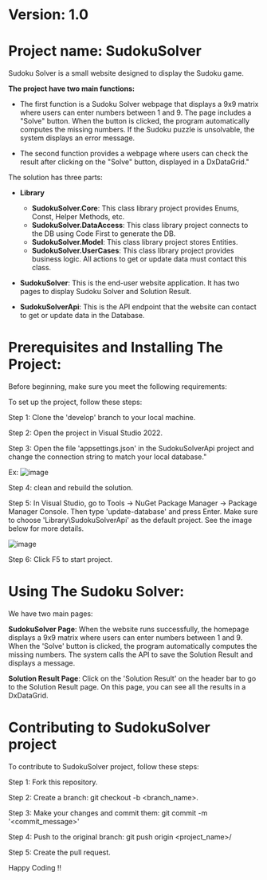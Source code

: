# Version: 1.0

# Project name: SudokuSolver

Sudoku Solver is a small website designed to display the Sudoku game.

**The project have two main functions:**

- The first function is a Sudoku Solver webpage that displays a 9x9 matrix where users can enter numbers between 1 and 9. The page includes a "Solve" button. When the button is clicked, the program automatically computes the missing numbers. If the Sudoku puzzle is unsolvable, the system displays an error message.

- The second function provides a webpage where users can check the result after clicking on the "Solve" button, displayed in a DxDataGrid."

The solution has three parts:

- **Library**
  + **SudokuSolver.Core**: This class library project provides Enums, Const, Helper Methods, etc.
  + **SudokuSolver.DataAccess**: This class library project connects to the DB using Code First to generate the DB.
  + **SudokuSolver.Model**: This class library project stores Entities.
  + **SudokuSolver.UserCases**: This class library project provides business logic. All actions to get or update data must contact this class.

- **SudokuSolver**: This is the end-user website application. It has two pages to display Sudoku Solver and Solution Result.

- **SudokuSolverApi**: This is the API endpoint that the website can contact to get or update data in the Database.


# Prerequisites and Installing The Project:

Before beginning, make sure you meet the following requirements:

To set up the project, follow these steps:

Step 1: Clone the 'develop' branch to your local machine.

Step 2: Open the project in Visual Studio 2022.

Step 3: Open the file 'appsettings.json' in the SudokuSolverApi project and change the connection string to match your local database." 

Ex: 
![image](https://user-images.githubusercontent.com/11987904/225954679-3dedbb0b-447a-46db-b74c-90740f9fdc91.png)


Step 4: clean and rebuild the solution.

Step 5: In Visual Studio, go to Tools -> NuGet Package Manager -> Package Manager Console. Then type 'update-database' and press Enter. Make sure to choose 'Library\SudokuSolverApi' as the default project. See the image below for more details.


![image](https://user-images.githubusercontent.com/11987904/225974915-8e553870-bbee-4977-a0a7-9dcf7cad286a.png)


Step 6: Click F5 to start project.


# Using The Sudoku Solver:

We have two main pages:

**SudokuSolver Page**: When the website runs successfully, the homepage displays a 9x9 matrix where users can enter numbers between 1 and 9. When the 'Solve' button is clicked, the program automatically computes the missing numbers. The system calls the API to save the Solution Result and displays a message.

**Solution Result Page**: Click on the 'Solution Result' on the header bar to go to the Solution Result page. On this page, you can see all the results in a DxDataGrid.

# Contributing to SudokuSolver project

To contribute to SudokuSolver project, follow these steps:

Step 1: Fork this repository. 

Step 2: Create a branch: git checkout -b <branch_name>. 

Step 3: Make your changes and commit them: git commit -m '<commit_message>' 

Step 4: Push to the original branch: git push origin <project_name>/ 

Step 5: Create the pull request.


Happy Coding !!

